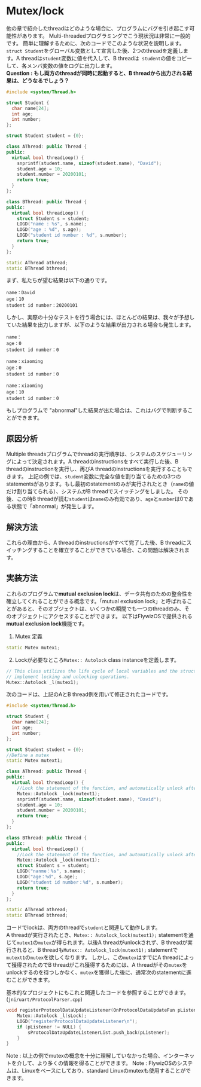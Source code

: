 # Mutex/lock
 他の章で紹介したthreadはどのような場合に、プログラムにバグを引き起こす可能性があります。
 Multi-threadedプログラミングでこう現状況は非常に一般的です。
 簡単に理解するために、次のコードでこのような状況を説明します。  
 `struct Student`をグローバル変数として宣言した後、2つのthreadを定義します。A threadは`student`変数に値を代入して、B threadは` student`の値をコピーして、各メンバ変数の値をログに出力します。  
**Question : もし両方のthreadが同時に起動すると、B threadから出力される結果は、どうなるでしょう？**

```c++
#include <system/Thread.h>

struct Student {
  char name[24];
  int age;
  int number;
};

struct Student student = {0};

class AThread: public Thread {
public:
  virtual bool threadLoop() {
    snprintf(student.name, sizeof(student.name), "David");
    student.age = 10;
    student.number = 20200101;
    return true;
  }
};

class BThread: public Thread {
public:
  virtual bool threadLoop() {
    struct Student s = student;
    LOGD("name : %s", s.name);
    LOGD("age : %d", s.age);
    LOGD("student id number : %d", s.number);
    return true;
  }
};

static AThread athread;
static BThread bthread;
```

まず、私たちが望む結果は以下の通りです。
```
name：David
age：10
student id number：20200101
```
しかし、実際の十分なテストを行う場合には、ほとんどの結果は、我々が予想していた結果を出力しますが、以下のような結果が出力される場合も発生します。
```
name：
age：0
student id number：0
```
```
name：xiaoming
age：0
student id number：0
```
```
name：xiaoming
age：10
student id number：0
```

もしプログラムで "abnormal"した結果が出た場合は、これはバグで判断することができます。
## 原因分析  
 Multiple threadsプログラムでthreadの実行順序は、システムのスケジューリングによって決定されます。A threadのinstructionsをすべて実行した後、B threadのinstructionを実行し、再びA threadのinstructionsを実行することもできます。 
 上記の例では、`student`変数に完全な値を割り当てるための3つのstatementsがあります。もし最初のstatementのみが実行されたとき（`name`の値だけ割り当てられる）、システムがB threadでスイッチングをしました。 その後、この時B threadが読む`student`は`name`のみ有効であり、`age`と`number`は0である状態で「abnormal」が発生します。

## 解決方法  
 これらの理由から、A threadのinstructionsがすべて完了した後、B threadにスイッチングすることを確立することができている場合、この問題は解決されます。

## 実装方法
 これらのプログラムで**mutual exclusion lock**は、データ共有のための整合性を確立してくれることができる概念です。「mutual exclusion lock」と呼ばれることがあると、そのオブジェクトは、いくつかの瞬間でも一つのthreadのみ、そのオブジェクトにアクセスすることができます。
 以下はFlywizOSで提供される**mutual exclusion lock**機能です。

  1. Mutex 定義

```C++
static Mutex mutex1;
```
  2. Lockが必要なところ`Mutex:: Autolock` class instanceを定義します。  

```C++
// This class utilizes the life cycle of local variables and the structure and destructor of C++ classes to automatically 
// implement locking and unlocking operations.
Mutex::Autolock _l(mutex1);
```

 次のコードは、上記のAとB thread例を用いて修正されたコードです。
```c++
#include <system/Thread.h>

struct Student {
  char name[24];
  int age;
  int number;
};

struct Student student = {0};
//Define a mutex 
static Mutex mutext1;

class AThread: public Thread {
public:
  virtual bool threadLoop() {
    //Lock the statement of the function, and automatically unlock after the function ends
    Mutex::Autolock _lock(mutext1);
    snprintf(student.name, sizeof(student.name), "David");
    student.age = 10;
    student.number = 20200101;
    return true;
  }
};

class BThread: public Thread {
public:
  virtual bool threadLoop() {
    //Lock the statement of the function, and automatically unlock after the function ends
    Mutex::Autolock _lock(mutext1);
    struct Student s = student;
    LOGD("nanme：%s", s.name);
    LOGD("age：%d", s.age);
    LOGD("student id number：%d", s.number);
    return true;
  }
};

static AThread athread;
static BThread bthread;
```
 コードでlockは、両方のthreadで`student`と関連して動作します。  
 A threadが実行されたとき、`Mutex:: Autolock_lock(mutext1);` statementを通じて`mutex1`の`mutex`が得られます。以後A threadがunlockされず、B threadが実行されると、B threadも`Mutex:: Autolock_lock(mutext1);` statementで`mutext1`の`mutex`を欲しくなります。 しかし、この`mutex`はすでにA threadによって獲得されたのでB threadがこれ獲得するためには、A threadがその`mutex`をunlockするのを待つしかなく、`mutex`を獲得した後に、通常次のstatementに進むことができます。

 基本的なプロジェクトにもこれと関連したコードを参照することができます。(`jni/uart/ProtocolParser.cpp`)
```c++
void registerProtocolDataUpdateListener(OnProtocolDataUpdateFun pListener) {
	Mutex::Autolock _l(sLock);
	LOGD("registerProtocolDataUpdateListener\n");
	if (pListener != NULL) {
		sProtocolDataUpdateListenerList.push_back(pListener);
	}
}
```



Note : 以上の例でmutexの概念を十分に理解していなかった場合、インターネットを介して、より多くの情報を得ることができます。
Note : FlywizOSのシステムは、Linuxをベースにしており、standard Linuxのmutexも使用することができます。